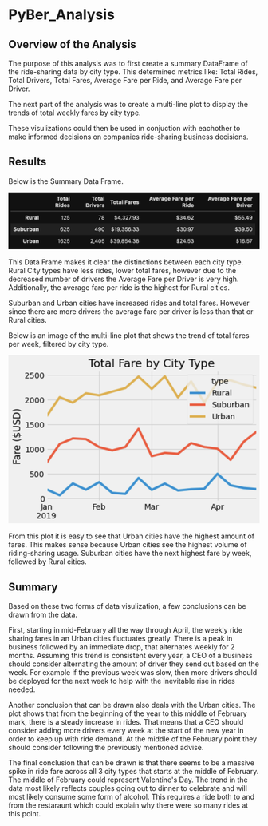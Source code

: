 # PyBer_Analysis


## Overview of the Analysis

The purpose of this analysis was to first create a summary DataFrame of the ride-sharing data by city type. This determined metrics like: Total Rides, Total Drivers, Total Fares, Average Fare per Ride, and Average Fare per Driver. 

The next part of the analysis was to create a multi-line plot to display the trends of total weekly fares by city type. 

These visulizations could then be used in conjuction with eachother to make informed decisions on companies ride-sharing business decisions.

## Results

Below is the Summary Data Frame.

![alt text](https://raw.githubusercontent.com/KitWilliams07/PyBer_Analysis/main/Resources/summary_data.png)

This Data Frame makes it clear the distinctions between each city type. Rural City types have less rides, lower total fares, however due to the decreased number of drivers the Average Fare per Driver is very high. Additionally, the average fare per ride is the highest for Rural cities. 

Suburban and Urban cities have increased rides and total fares. However since there are more drivers the average fare per driver is less than that or Rural cities. 

Below is an image of the multi-line plot that shows the trend of total fares per week, filtered by city type.

![alt text](https://raw.githubusercontent.com/KitWilliams07/PyBer_Analysis/main/Resources/multi_line_plot.png)

From this plot it is easy to see that Urban cities have the highest amount of fares. This makes sense because Urban cities see the highest volume of riding-sharing usage. Suburban cities have the next highest fare by week, followed by Rural cities. 



## Summary

Based on these two forms of data visulization, a few conclusions can be drawn from the data. 

First, starting in mid-February all the way through April, the weekly ride sharing fares in an Urban cities fluctuates greatly. There is a peak in business followed by an immediate drop, that alternates weekly for 2 months. Assuming this trend is consistent every year, a CEO of a business should consider alternating the amount of driver they send out based on the week. For example if the previous week was slow, then more drivers should be deployed for the next week to help with the inevitable rise in rides needed. 

Another conclusion that can be drawn also deals with the Urban cities. The plot shows that from the beginning of the year to this middle of February mark, there is a steady increase in rides. That means that a CEO should consider adding more drivers every week at the start of the new year in order to keep up with ride demand. At the middle of the February point they should consider following the previously mentioned advise. 

The final conclusion that can be drawn is that there seems to be a massive spike in ride fare across all 3 city types that starts at the middle of February. The middle of February could represent Valentine's Day. The trend in the data most likely reflects couples going out to dinner to celebrate and will most likely consume some form of alcohol. This requires a ride both to and from the restaraunt which could explain why there were so many rides at this point. 

